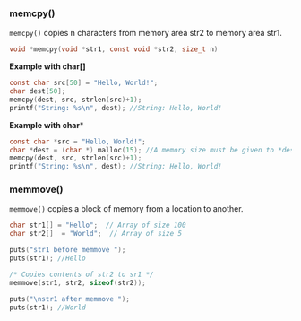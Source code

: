 ### memcpy()

``memcpy()`` copies n characters from memory area str2 to memory area str1.

```c
void *memcpy(void *str1, const void *str2, size_t n)
```

**Example with char[]**

```c
const char src[50] = "Hello, World!";
char dest[50];
memcpy(dest, src, strlen(src)+1);
printf("String: %s\n", dest); //String: Hello, World!
```
**Example with char***
```c
const char *src = "Hello, World!";
char *dest = (char *) malloc(15); //A memory size must be given to *dest
memcpy(dest, src, strlen(src)+1);
printf("String: %s\n", dest); //String: Hello, World!
```

### memmove()

``memmove()`` copies a block of memory from a location to another.

```cpp
char str1[] = "Hello";  // Array of size 100 
char str2[]  = "World";  // Array of size 5 

puts("str1 before memmove "); 
puts(str1); //Hello

/* Copies contents of str2 to sr1 */
memmove(str1, str2, sizeof(str2)); 

puts("\nstr1 after memmove "); 
puts(str1); //World
```
